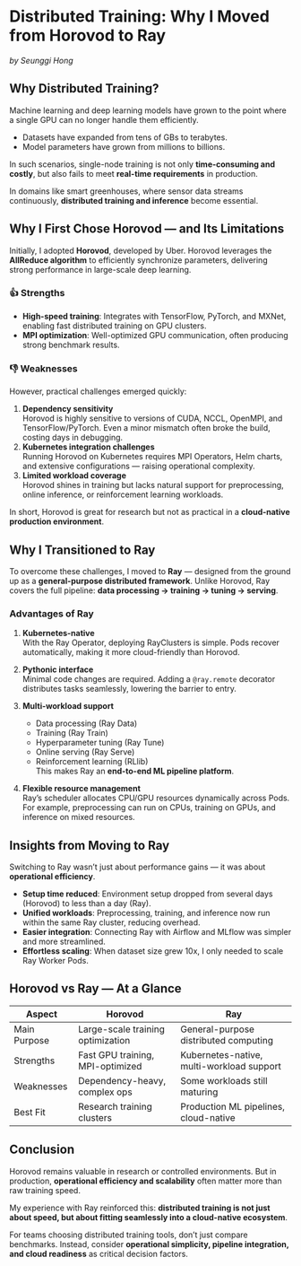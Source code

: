# Distributed Training: Why I Moved from Horovod to Ray

_by Seunggi Hong_

## Why Distributed Training?

Machine learning and deep learning models have grown to the point where a single GPU can no longer handle them efficiently.

- Datasets have expanded from tens of GBs to terabytes.
- Model parameters have grown from millions to billions.

In such scenarios, single-node training is not only **time-consuming and costly**, but also fails to meet **real-time requirements** in production.

In domains like smart greenhouses, where sensor data streams continuously, **distributed training and inference** become essential.

## Why I First Chose Horovod — and Its Limitations

Initially, I adopted **Horovod**, developed by Uber. Horovod leverages the **AllReduce algorithm** to efficiently synchronize parameters, delivering strong performance in large-scale deep learning.

### 👍 Strengths

- **High-speed training**: Integrates with TensorFlow, PyTorch, and MXNet, enabling fast distributed training on GPU clusters.
- **MPI optimization**: Well-optimized GPU communication, often producing strong benchmark results.

### 👎 Weaknesses

However, practical challenges emerged quickly:

1. **Dependency sensitivity**  
   Horovod is highly sensitive to versions of CUDA, NCCL, OpenMPI, and TensorFlow/PyTorch. Even a minor mismatch often broke the build, costing days in debugging.
2. **Kubernetes integration challenges**  
   Running Horovod on Kubernetes requires MPI Operators, Helm charts, and extensive configurations — raising operational complexity.
3. **Limited workload coverage**  
   Horovod shines in training but lacks natural support for preprocessing, online inference, or reinforcement learning workloads.

In short, Horovod is great for research but not as practical in a **cloud-native production environment**.

## Why I Transitioned to Ray

To overcome these challenges, I moved to **Ray** — designed from the ground up as a **general-purpose distributed framework**. Unlike Horovod, Ray covers the full pipeline: **data processing → training → tuning → serving**.

### Advantages of Ray

1. **Kubernetes-native**  
   With the Ray Operator, deploying RayClusters is simple. Pods recover automatically, making it more cloud-friendly than Horovod.

2. **Pythonic interface**  
   Minimal code changes are required. Adding a `@ray.remote` decorator distributes tasks seamlessly, lowering the barrier to entry.

3. **Multi-workload support**

   - Data processing (Ray Data)
   - Training (Ray Train)
   - Hyperparameter tuning (Ray Tune)
   - Online serving (Ray Serve)
   - Reinforcement learning (RLlib)  
     This makes Ray an **end-to-end ML pipeline platform**.

4. **Flexible resource management**  
   Ray’s scheduler allocates CPU/GPU resources dynamically across Pods. For example, preprocessing can run on CPUs, training on GPUs, and inference on mixed resources.

## Insights from Moving to Ray

Switching to Ray wasn’t just about performance gains — it was about **operational efficiency**.

- **Setup time reduced**: Environment setup dropped from several days (Horovod) to less than a day (Ray).
- **Unified workloads**: Preprocessing, training, and inference now run within the same Ray cluster, reducing overhead.
- **Easier integration**: Connecting Ray with Airflow and MLflow was simpler and more streamlined.
- **Effortless scaling**: When dataset size grew 10x, I only needed to scale Ray Worker Pods.

## Horovod vs Ray — At a Glance

| Aspect       | Horovod                           | Ray                                       |
| ------------ | --------------------------------- | ----------------------------------------- |
| Main Purpose | Large-scale training optimization | General-purpose distributed computing     |
| Strengths    | Fast GPU training, MPI-optimized  | Kubernetes-native, multi-workload support |
| Weaknesses   | Dependency-heavy, complex ops     | Some workloads still maturing             |
| Best Fit     | Research training clusters        | Production ML pipelines, cloud-native     |

## Conclusion

Horovod remains valuable in research or controlled environments. But in production, **operational efficiency and scalability** often matter more than raw training speed.

My experience with Ray reinforced this: **distributed training is not just about speed, but about fitting seamlessly into a cloud-native ecosystem**.

For teams choosing distributed training tools, don’t just compare benchmarks. Instead, consider **operational simplicity, pipeline integration, and cloud readiness** as critical decision factors.
